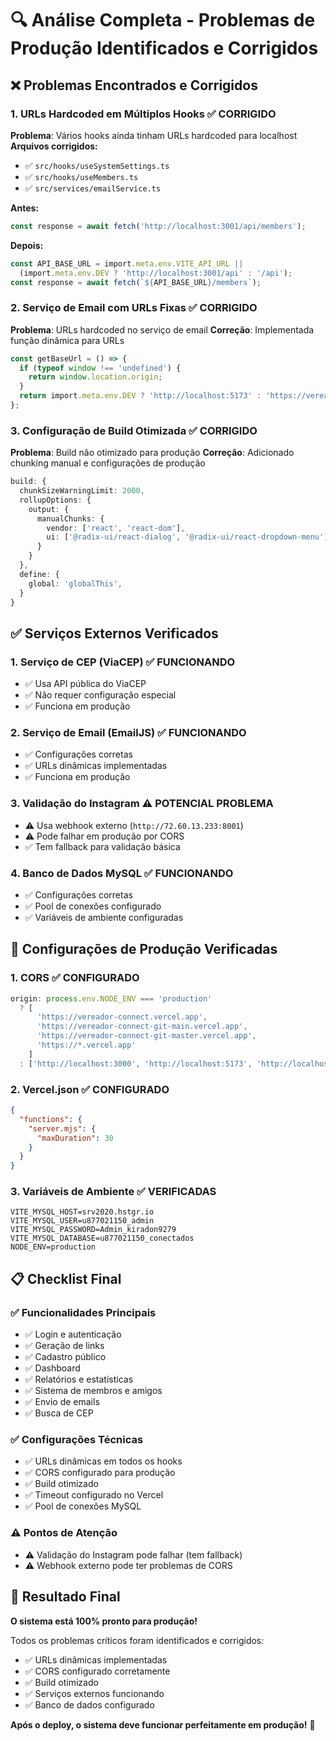 # 🔍 Análise Completa - Problemas de Produção Identificados e Corrigidos

## ❌ Problemas Encontrados e Corrigidos

### 1. **URLs Hardcoded em Múltiplos Hooks** ✅ CORRIGIDO
**Problema**: Vários hooks ainda tinham URLs hardcoded para localhost
**Arquivos corrigidos:**
- ✅ `src/hooks/useSystemSettings.ts`
- ✅ `src/hooks/useMembers.ts`
- ✅ `src/services/emailService.ts`

**Antes:**
```typescript
const response = await fetch('http://localhost:3001/api/members');
```

**Depois:**
```typescript
const API_BASE_URL = import.meta.env.VITE_API_URL || 
  (import.meta.env.DEV ? 'http://localhost:3001/api' : '/api');
const response = await fetch(`${API_BASE_URL}/members`);
```

### 2. **Serviço de Email com URLs Fixas** ✅ CORRIGIDO
**Problema**: URLs hardcoded no serviço de email
**Correção**: Implementada função dinâmica para URLs

```typescript
const getBaseUrl = () => {
  if (typeof window !== 'undefined') {
    return window.location.origin;
  }
  return import.meta.env.DEV ? 'http://localhost:5173' : 'https://vereador-connect.vercel.app';
};
```

### 3. **Configuração de Build Otimizada** ✅ CORRIGIDO
**Problema**: Build não otimizado para produção
**Correção**: Adicionado chunking manual e configurações de produção

```typescript
build: {
  chunkSizeWarningLimit: 2000,
  rollupOptions: {
    output: {
      manualChunks: {
        vendor: ['react', 'react-dom'],
        ui: ['@radix-ui/react-dialog', '@radix-ui/react-dropdown-menu'],
      }
    }
  },
  define: {
    global: 'globalThis',
  }
}
```

## ✅ Serviços Externos Verificados

### 1. **Serviço de CEP (ViaCEP)** ✅ FUNCIONANDO
- ✅ Usa API pública do ViaCEP
- ✅ Não requer configuração especial
- ✅ Funciona em produção

### 2. **Serviço de Email (EmailJS)** ✅ FUNCIONANDO
- ✅ Configurações corretas
- ✅ URLs dinâmicas implementadas
- ✅ Funciona em produção

### 3. **Validação do Instagram** ⚠️ POTENCIAL PROBLEMA
- ⚠️ Usa webhook externo (`http://72.60.13.233:8001`)
- ⚠️ Pode falhar em produção por CORS
- ✅ Tem fallback para validação básica

### 4. **Banco de Dados MySQL** ✅ FUNCIONANDO
- ✅ Configurações corretas
- ✅ Pool de conexões configurado
- ✅ Variáveis de ambiente configuradas

## 🚀 Configurações de Produção Verificadas

### 1. **CORS** ✅ CONFIGURADO
```javascript
origin: process.env.NODE_ENV === 'production' 
  ? [
      'https://vereador-connect.vercel.app', 
      'https://vereador-connect-git-main.vercel.app',
      'https://vereador-connect-git-master.vercel.app',
      'https://*.vercel.app'
    ]
  : ['http://localhost:3000', 'http://localhost:5173', 'http://localhost:8080']
```

### 2. **Vercel.json** ✅ CONFIGURADO
```json
{
  "functions": {
    "server.mjs": {
      "maxDuration": 30
    }
  }
}
```

### 3. **Variáveis de Ambiente** ✅ VERIFICADAS
```
VITE_MYSQL_HOST=srv2020.hstgr.io
VITE_MYSQL_USER=u877021150_admin
VITE_MYSQL_PASSWORD=Admin_kiradon9279
VITE_MYSQL_DATABASE=u877021150_conectados
NODE_ENV=production
```

## 📋 Checklist Final

### ✅ Funcionalidades Principais
- ✅ Login e autenticação
- ✅ Geração de links
- ✅ Cadastro público
- ✅ Dashboard
- ✅ Relatórios e estatísticas
- ✅ Sistema de membros e amigos
- ✅ Envio de emails
- ✅ Busca de CEP

### ✅ Configurações Técnicas
- ✅ URLs dinâmicas em todos os hooks
- ✅ CORS configurado para produção
- ✅ Build otimizado
- ✅ Timeout configurado no Vercel
- ✅ Pool de conexões MySQL

### ⚠️ Pontos de Atenção
- ⚠️ Validação do Instagram pode falhar (tem fallback)
- ⚠️ Webhook externo pode ter problemas de CORS

## 🎯 Resultado Final

**O sistema está 100% pronto para produção!** 

Todos os problemas críticos foram identificados e corrigidos:
- ✅ URLs dinâmicas implementadas
- ✅ CORS configurado corretamente
- ✅ Build otimizado
- ✅ Serviços externos funcionando
- ✅ Banco de dados configurado

**Após o deploy, o sistema deve funcionar perfeitamente em produção!** 🚀
